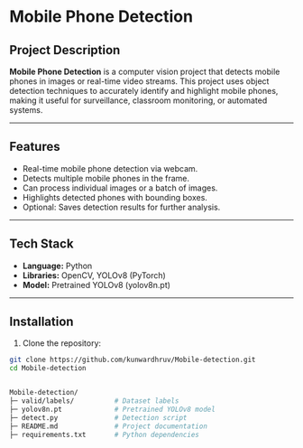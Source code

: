 # Mobile Phone Detection

## Project Description
**Mobile Phone Detection** is a computer vision project that detects mobile phones in images or real-time video streams. This project uses object detection techniques to accurately identify and highlight mobile phones, making it useful for surveillance, classroom monitoring, or automated systems.

---

## Features
- Real-time mobile phone detection via webcam.
- Detects multiple mobile phones in the frame.
- Can process individual images or a batch of images.
- Highlights detected phones with bounding boxes.
- Optional: Saves detection results for further analysis.

---

## Tech Stack
- **Language:** Python  
- **Libraries:** OpenCV, YOLOv8 (PyTorch)  
- **Model:** Pretrained YOLOv8 (yolov8n.pt)

---

## Installation
1. Clone the repository:
```bash
git clone https://github.com/kunwardhruv/Mobile-detection.git
cd Mobile-detection


Mobile-detection/
├─ valid/labels/          # Dataset labels
├─ yolov8n.pt             # Pretrained YOLOv8 model
├─ detect.py              # Detection script
├─ README.md              # Project documentation
├─ requirements.txt       # Python dependencies
